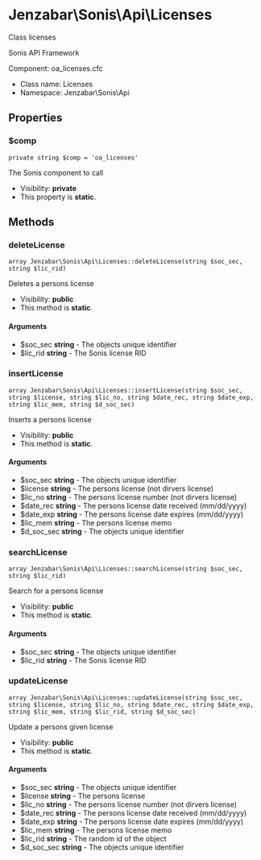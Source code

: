 Jenzabar\Sonis\Api\Licenses
===============

Class licenses

Sonis API Framework

Component: oa_licenses.cfc


* Class name: Licenses
* Namespace: Jenzabar\Sonis\Api





Properties
----------


### $comp

    private string $comp = 'oa_licenses'

The Sonis component to call



* Visibility: **private**
* This property is **static**.


Methods
-------


### deleteLicense

    array Jenzabar\Sonis\Api\Licenses::deleteLicense(string $soc_sec, string $lic_rid)

Deletes a persons license



* Visibility: **public**
* This method is **static**.


#### Arguments
* $soc_sec **string** - The objects unique identifier
* $lic_rid **string** - The Sonis license RID



### insertLicense

    array Jenzabar\Sonis\Api\Licenses::insertLicense(string $soc_sec, string $license, string $lic_no, string $date_rec, string $date_exp, string $lic_mem, string $d_soc_sec)

Inserts a persons license



* Visibility: **public**
* This method is **static**.


#### Arguments
* $soc_sec **string** - The objects unique identifier
* $license **string** - The persons license (not dirvers license)
* $lic_no **string** - The persons license number (not dirvers license)
* $date_rec **string** - The persons license date received (mm/dd/yyyy)
* $date_exp **string** - The persons license date expires (mm/dd/yyyy)
* $lic_mem **string** - The persons license memo
* $d_soc_sec **string** - The objects unique identifier



### searchLicense

    array Jenzabar\Sonis\Api\Licenses::searchLicense(string $soc_sec, string $lic_rid)

Search for a persons license



* Visibility: **public**
* This method is **static**.


#### Arguments
* $soc_sec **string** - The objects unique identifier
* $lic_rid **string** - The Sonis license RID



### updateLicense

    array Jenzabar\Sonis\Api\Licenses::updateLicense(string $soc_sec, string $license, string $lic_no, string $date_rec, string $date_exp, string $lic_mem, string $lic_rid, string $d_soc_sec)

Update a persons given license



* Visibility: **public**
* This method is **static**.


#### Arguments
* $soc_sec **string** - The objects unique identifier
* $license **string** - The persons license
* $lic_no **string** - The persons license number (not dirvers license)
* $date_rec **string** - The persons license date received (mm/dd/yyyy)
* $date_exp **string** - The persons license date expires (mm/dd/yyyy)
* $lic_mem **string** - The persons license memo
* $lic_rid **string** - The random id of the object
* $d_soc_sec **string** - The objects unique identifier


